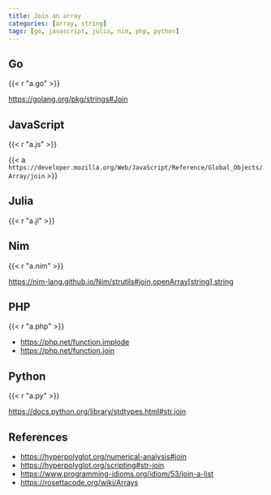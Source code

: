 ```yaml
---
title: Join an array
categories: [array, string]
tags: [go, javascript, julia, nim, php, python]
---
```


## Go

{{< r "a.go" >}}

<https://golang.org/pkg/strings#Join>

## JavaScript

{{< r "a.js" >}}

{{< a `https://developer.mozilla.org/Web/JavaScript/Reference/Global_Objects/
Array/join` >}}

## Julia

{{< r "a.jl" >}}

## Nim

{{< r "a.nim" >}}

<https://nim-lang.github.io/Nim/strutils#join,openArray[string],string>

## PHP

{{< r "a.php" >}}

- <https://php.net/function.implode>
- <https://php.net/function.join>

## Python

{{< r "a.py" >}}

<https://docs.python.org/library/stdtypes.html#str.join>

## References

- <https://hyperpolyglot.org/numerical-analysis#join>
- <https://hyperpolyglot.org/scripting#str-join>
- <https://www.programming-idioms.org/idiom/53/join-a-list>
- <https://rosettacode.org/wiki/Arrays>
